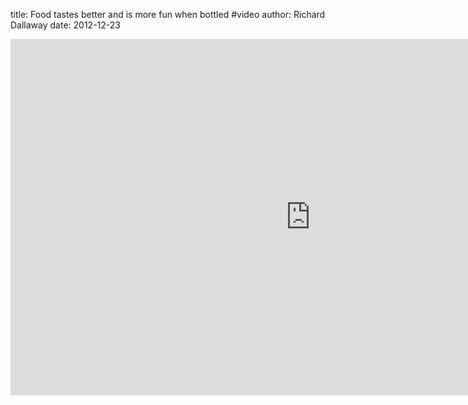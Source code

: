 title: Food tastes better and is more fun when bottled #video
author: Richard Dallaway
date: 2012-12-23

<iframe src="http://blip.tv/play/AYOL30oA.html?p=1" width="960" height="570" frameborder="0" allowfullscreen="allowfullscreen"></iframe><embed type="application/x-shockwave-flash" src="http://a.blip.tv/api.swf#AYOL30oA" style="display:none"></embed>

